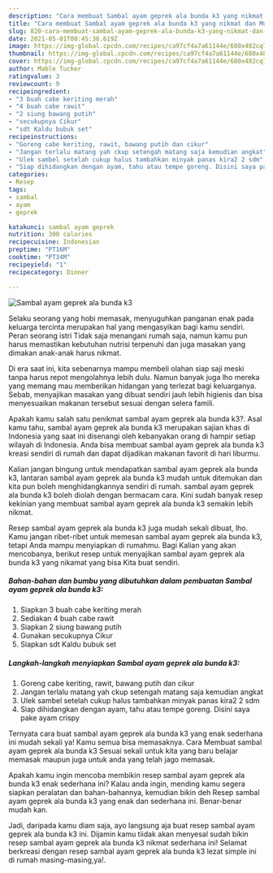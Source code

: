 ```yaml
---
description: "Cara membuat Sambal ayam geprek ala bunda k3 yang nikmat dan Mudah Dibuat"
title: "Cara membuat Sambal ayam geprek ala bunda k3 yang nikmat dan Mudah Dibuat"
slug: 820-cara-membuat-sambal-ayam-geprek-ala-bunda-k3-yang-nikmat-dan-mudah-dibuat
date: 2021-05-01T00:45:38.619Z
image: https://img-global.cpcdn.com/recipes/ca97cf4a7a61144e/680x482cq70/sambal-ayam-geprek-ala-bunda-k3-foto-resep-utama.jpg
thumbnail: https://img-global.cpcdn.com/recipes/ca97cf4a7a61144e/680x482cq70/sambal-ayam-geprek-ala-bunda-k3-foto-resep-utama.jpg
cover: https://img-global.cpcdn.com/recipes/ca97cf4a7a61144e/680x482cq70/sambal-ayam-geprek-ala-bunda-k3-foto-resep-utama.jpg
author: Mable Tucker
ratingvalue: 3
reviewcount: 9
recipeingredient:
- "3 buah cabe keriting merah"
- "4 buah cabe rawit"
- "2 siung bawang putih"
- "secukupnya Cikur"
- "sdt Kaldu bubuk set"
recipeinstructions:
- "Goreng cabe keriting, rawit, bawang putih dan cikur"
- "Jangan terlalu matang yah ckup setengah matang saja kemudian angkat"
- "Ulek sambel setelah cukup halus tambahkan minyak panas kira2 2 sdm"
- "Siap dihidangkan dengan ayam, tahu atau tempe goreng. Disini saya pake ayam crispy"
categories:
- Resep
tags:
- sambal
- ayam
- geprek

katakunci: sambal ayam geprek 
nutrition: 300 calories
recipecuisine: Indonesian
preptime: "PT16M"
cooktime: "PT34M"
recipeyield: "1"
recipecategory: Dinner

---
```



![Sambal ayam geprek ala bunda k3](https://img-global.cpcdn.com/recipes/ca97cf4a7a61144e/680x482cq70/sambal-ayam-geprek-ala-bunda-k3-foto-resep-utama.jpg)

Selaku seorang yang hobi memasak, menyuguhkan panganan enak pada keluarga tercinta merupakan hal yang mengasyikan bagi kamu sendiri. Peran seorang istri Tidak saja menangani rumah saja, namun kamu pun harus memastikan kebutuhan nutrisi terpenuhi dan juga masakan yang dimakan anak-anak harus nikmat.

Di era  saat ini, kita sebenarnya mampu membeli olahan siap saji meski tanpa harus repot mengolahnya lebih dulu. Namun banyak juga lho mereka yang memang mau memberikan hidangan yang terlezat bagi keluarganya. Sebab, menyajikan masakan yang dibuat sendiri jauh lebih higienis dan bisa menyesuaikan makanan tersebut sesuai dengan selera famili. 



Apakah kamu salah satu penikmat sambal ayam geprek ala bunda k3?. Asal kamu tahu, sambal ayam geprek ala bunda k3 merupakan sajian khas di Indonesia yang saat ini disenangi oleh kebanyakan orang di hampir setiap wilayah di Indonesia. Anda bisa membuat sambal ayam geprek ala bunda k3 kreasi sendiri di rumah dan dapat dijadikan makanan favorit di hari liburmu.

Kalian jangan bingung untuk mendapatkan sambal ayam geprek ala bunda k3, lantaran sambal ayam geprek ala bunda k3 mudah untuk ditemukan dan kita pun boleh menghidangkannya sendiri di rumah. sambal ayam geprek ala bunda k3 boleh diolah dengan bermacam cara. Kini sudah banyak resep kekinian yang membuat sambal ayam geprek ala bunda k3 semakin lebih nikmat.

Resep sambal ayam geprek ala bunda k3 juga mudah sekali dibuat, lho. Kamu jangan ribet-ribet untuk memesan sambal ayam geprek ala bunda k3, tetapi Anda mampu menyiapkan di rumahmu. Bagi Kalian yang akan mencobanya, berikut resep untuk menyajikan sambal ayam geprek ala bunda k3 yang nikamat yang bisa Kita buat sendiri.

<!--inarticleads1-->

##### Bahan-bahan dan bumbu yang dibutuhkan dalam pembuatan Sambal ayam geprek ala bunda k3:

1. Siapkan 3 buah cabe keriting merah
1. Sediakan 4 buah cabe rawit
1. Siapkan 2 siung bawang putih
1. Gunakan secukupnya Cikur
1. Siapkan sdt Kaldu bubuk set




<!--inarticleads2-->

##### Langkah-langkah menyiapkan Sambal ayam geprek ala bunda k3:

1. Goreng cabe keriting, rawit, bawang putih dan cikur
1. Jangan terlalu matang yah ckup setengah matang saja kemudian angkat
1. Ulek sambel setelah cukup halus tambahkan minyak panas kira2 2 sdm
1. Siap dihidangkan dengan ayam, tahu atau tempe goreng. Disini saya pake ayam crispy




Ternyata cara buat sambal ayam geprek ala bunda k3 yang enak sederhana ini mudah sekali ya! Kamu semua bisa memasaknya. Cara Membuat sambal ayam geprek ala bunda k3 Sesuai sekali untuk kita yang baru belajar memasak maupun juga untuk anda yang telah jago memasak.

Apakah kamu ingin mencoba membikin resep sambal ayam geprek ala bunda k3 enak sederhana ini? Kalau anda ingin, mending kamu segera siapkan peralatan dan bahan-bahannya, kemudian bikin deh Resep sambal ayam geprek ala bunda k3 yang enak dan sederhana ini. Benar-benar mudah kan. 

Jadi, daripada kamu diam saja, ayo langsung aja buat resep sambal ayam geprek ala bunda k3 ini. Dijamin kamu tiidak akan menyesal sudah bikin resep sambal ayam geprek ala bunda k3 nikmat sederhana ini! Selamat berkreasi dengan resep sambal ayam geprek ala bunda k3 lezat simple ini di rumah masing-masing,ya!.

